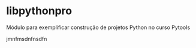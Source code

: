 # libpythonpro

Módulo para exemplificar construção de projetos Python no curso Pytools

jmnfmsdnfnsdfn